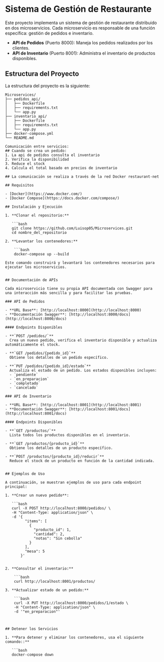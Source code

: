# Sistema de Gestión de Restaurante

Este proyecto implementa un sistema de gestión de restaurante distribuido en dos microservicios. Cada microservicio es responsable de una función específica: gestión de pedidos e inventario.

- **API de Pedidos** (Puerto 8000): Maneja los pedidos realizados por los clientes.
- **API de Inventario** (Puerto 8001): Administra el inventario de productos disponibles.
## Estructura del Proyecto

La estructura del proyecto es la siguiente:

```plaintext
Microservices/
├── pedidos_api/
│   ├── Dockerfile
│   ├── requirements.txt
│   └── app.py
├── inventario_api/
│   ├── Dockerfile
│   ├── requirements.txt
│   └── app.py
├── docker-compose.yml
└── README.md

Comunicación entre servicios:
## Cuando se crea un pedido:
1. La api de pedidos consulta el inventario
2. Verifica la disponibilidad
3. Reduce el stock
4. Calcula el total basado en precios de inventario

## La comunicación se realiza a través de la red Docker restaurant-net

## Requisitos

- [Docker](https://www.docker.com/)
- [Docker Compose](https://docs.docker.com/compose/)

## Instalación y Ejecución

1. **Clonar el repositorio:**

   ```bash
   git clone https://github.com/Luisop05/Microservices.git
   cd nombre_del_repositorio

2. **Levantar los contenedores:**

    ```bash
    docker-compose up --build

Este comando construirá y levantará los contenedores necesarios para ejecutar los microservicios.


## Documentación de APIs

Cada microservicio tiene su propia API documentada con Swagger para una interacción más sencilla y para facilitar las pruebas.

### API de Pedidos

- **URL Base**: [http://localhost:8000](http://localhost:8000)
- **Documentación Swagger**: [http://localhost:8000/docs](http://localhost:8000/docs)

#### Endpoints Disponibles

- **`POST /pedidos/`**  
  Crea un nuevo pedido, verifica el inventario disponible y actualiza automáticamente el stock.

- **`GET /pedidos/{pedido_id}`**  
  Obtiene los detalles de un pedido específico.

- **`PUT /pedidos/{pedido_id}/estado`**  
  Actualiza el estado de un pedido. Los estados disponibles incluyen:
  - `pendiente`
  - `en_preparacion`
  - `completado`
  - `cancelado`

### API de Inventario

- **URL Base**: [http://localhost:8001](http://localhost:8001)
- **Documentación Swagger**: [http://localhost:8001/docs](http://localhost:8001/docs)

#### Endpoints Disponibles

- **`GET /productos/`**  
  Lista todos los productos disponibles en el inventario.

- **`GET /productos/{producto_id}`**  
  Obtiene los detalles de un producto específico.

- **`POST /productos/{producto_id}/reducir`**  
  Reduce el stock de un producto en función de la cantidad indicada.


## Ejemplos de Uso

A continuación, se muestran ejemplos de uso para cada endpoint principal:

1. **Crear un nuevo pedido**:

   ```bash
   curl -X POST http://localhost:8000/pedidos/ \
   -H "Content-Type: application/json" \
   -d '{
         "items": [
           {
             "producto_id": 1,
             "cantidad": 2,
             "notas": "Sin cebolla"
           }
         ],
         "mesa": 5
       }'


2. **Consultar el inventario:**

    ```bash
    curl http://localhost:8001/productos/
    
3. **Actualizar estado de un pedido:**

    ```bash
    curl -X PUT http://localhost:8000/pedidos/1/estado \
    -H "Content-Type: application/json" \
    -d '"en_preparacion"'



## Detener los Servicios

1. **Para detener y eliminar los contenedores, usa el siguiente comando::**

   ```bash
   docker-compose down

